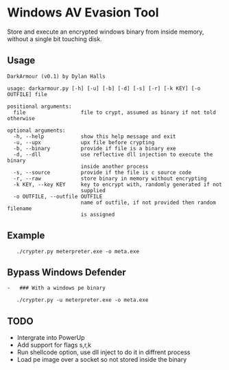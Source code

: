 # Windows AV Evasion Tool

Store and execute an encrypted windows binary from inside memory, without a single bit touching disk.

## Usage

```
DarkArmour (v0.1) by Dylan Halls

usage: darkarmour.py [-h] [-u] [-b] [-d] [-s] [-r] [-k KEY] [-o OUTFILE] file

positional arguments:
  file                  file to crypt, assumed as binary if not told otherwise

optional arguments:
  -h, --help            show this help message and exit
  -u, --upx             upx file before crypting
  -b, --binary          provide if file is a binary exe
  -d, --dll             use reflective dll injection to execute the binary
                        inside another process
  -s, --source          provide if the file is c source code
  -r, --raw             store binary in memory without encrypting
  -k KEY, --key KEY     key to encrypt with, randomly generated if not
                        supplied
  -o OUTFILE, --outfile OUTFILE
                        name of outfile, if not provided then random filename
                        is assigned
```

## Example

`	./crypter.py meterpreter.exe -o meta.exe`

## Bypass Windows Defender

	-	### With a windows pe binary

`	./crypter.py -u meterpreter.exe -o meta.exe`

## TODO

  - Intergrate into PowerUp
  - Add support for flags s,r,k
  - Run shellcode option, use dll inject to do it in diffrent process
  - Load pe image over a socket so not stored inside the binary
